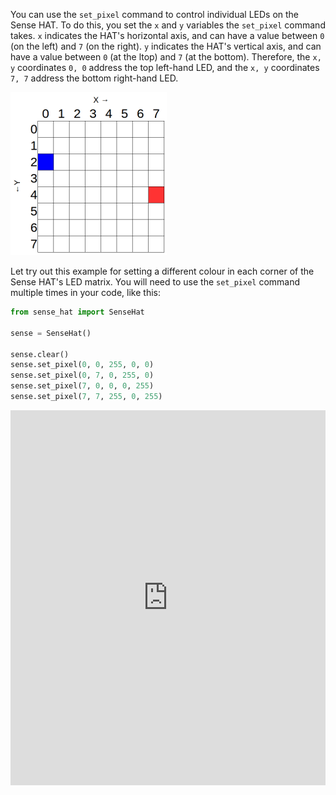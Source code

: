 You can use the `set_pixel` command to control individual LEDs on the Sense HAT. To do this, you set the `x` and `y` variables the `set_pixel` command takes. `x` indicates the HAT's horizontal axis, and can have a value between `0` (on the left) and `7` (on the right). `y` indicates the HAT's vertical axis, and can have a value between `0` (at the ltop) and `7` (at the bottom). Therefore, the `x, y` coordinates `0, 0` address the top left-hand LED, and the `x, y` coordinates `7, 7` address the bottom right-hand LED.

![](images/coordinates.png)

Let try out this example for setting a different colour in each corner of the Sense HAT's LED matrix. You will need to use the `set_pixel` command multiple times in your code, like this:

```python
from sense_hat import SenseHat

sense = SenseHat()

sense.clear()
sense.set_pixel(0, 0, 255, 0, 0)
sense.set_pixel(0, 7, 0, 255, 0)
sense.set_pixel(7, 0, 0, 0, 255)
sense.set_pixel(7, 7, 255, 0, 255)
```

<iframe src="https://trinket.io/embed/python/78c2595904" width="100%" height="600" frameborder="0" marginwidth="0" marginheight="0" allowfullscreen></iframe>
